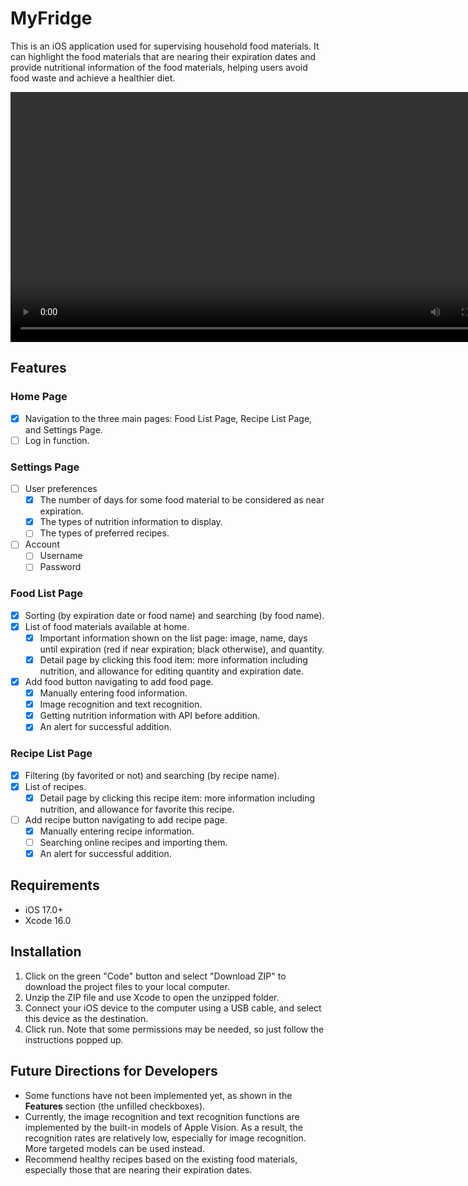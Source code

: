 # MyFridge
This is an iOS application used for supervising household food materials. It can highlight the food materials that are nearing their expiration dates and provide nutritional information of the food materials, helping users avoid food waste and achieve a healthier diet.

<video src="https://github.com/user-attachments/assets/14a9a356-099f-49ca-ac4b-ebd572b08729" height="400"></video>





## Features

### Home Page

- [x] Navigation to the three main pages: Food List Page, Recipe List Page, and Settings Page.
- [ ] Log in function.

### Settings Page

- [ ] User preferences
  - [x] The number of days for some food material to be considered as near expiration.
  - [x] The types of nutrition information to display.
  - [ ] The types of preferred recipes.
- [ ] Account
  - [ ] Username
  - [ ] Password

### Food List Page

- [x] Sorting (by expiration date or food name) and searching (by food name).
- [x] List of food materials available at home.
  - [x] Important information shown on the list page: image, name, days until expiration (red if near expiration; black otherwise), and quantity.
  - [x] Detail page by clicking this food item: more information including nutrition, and allowance for editing quantity and expiration date.
- [x] Add food button navigating to add food page.
  - [x] Manually entering food information.
  - [x] Image recognition and text recognition.
  - [x] Getting nutrition information with API before addition.
  - [x] An alert for successful addition.

### Recipe List Page

- [x] Filtering (by favorited or not) and searching (by recipe name).
- [x] List of recipes.
  - [x] Detail page by clicking this recipe item: more information including nutrition, and allowance for favorite this recipe.
- [ ] Add recipe button navigating to add recipe page.
  - [x] Manually entering recipe information.
  - [ ] Searching online recipes and importing them. 
  - [x] An alert for successful addition.

## Requirements

- iOS 17.0+
- Xcode 16.0

## Installation

1. Click on the green "Code" button and select "Download ZIP" to download the project files to your local computer.
2. Unzip the ZIP file and use Xcode to open the unzipped folder.
3. Connect your iOS device to the computer using a USB cable, and select this device as the destination.
4. Click run. Note that some permissions may be needed, so just follow the instructions popped up.

## Future Directions for Developers

- Some functions have not been implemented yet, as shown in the **Features** section (the unfilled checkboxes).
- Currently, the image recognition and text recognition functions are implemented by the built-in models of Apple Vision. As a result, the recognition rates are relatively low, especially for image recognition. More targeted models can be used instead.
- Recommend healthy recipes based on the existing food materials, especially those that are nearing their expiration dates.
